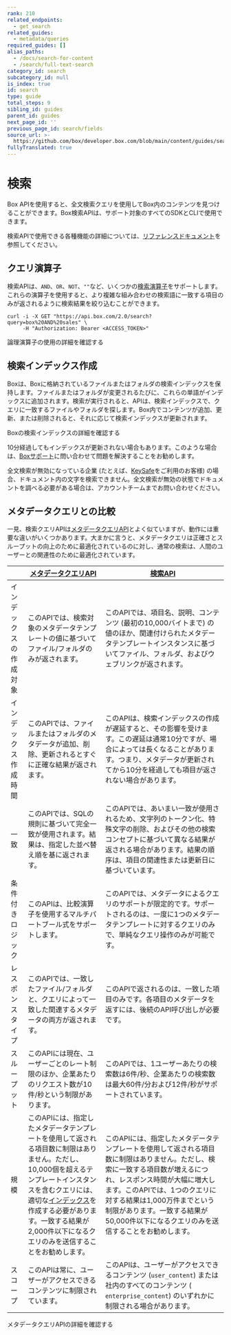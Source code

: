```yaml
---
rank: 210
related_endpoints:
  - get_search
related_guides:
  - metadata/queries
required_guides: []
alias_paths:
  - /docs/search-for-content
  - /search/full-text-search
category_id: search
subcategory_id: null
is_index: true
id: search
type: guide
total_steps: 9
sibling_id: guides
parent_id: guides
next_page_id: ''
previous_page_id: search/fields
source_url: >-
  https://github.com/box/developer.box.com/blob/main/content/guides/search/index.md
fullyTranslated: true
---
```

# 検索

Box APIを使用すると、全文検索クエリを使用してBox内のコンテンツを見つけることができます。Box検索APIは、サポート対象のすべてのSDKとCLIで使用できます。

<Samples id="get_search">

</Samples>

<Message notice>

検索APIで使用できる各種機能の詳細については、[リファレンスドキュメント](e://get_search)を参照してください。

</Message>

## クエリ演算子

検索APIは、`AND`、`OR`、`NOT`、`""`など、いくつかの[検索演算子](g://search/query-operators)をサポートします。これらの演算子を使用すると、より複雑な組み合わせの検索語に一致する項目のみが返されるように検索結果を絞り込むことができます。

```curl
curl -i -X GET "https://api.box.com/2.0/search?query=box%20AND%20sales" \
     -H "Authorization: Bearer <ACCESS_TOKEN>"
```

<CTA to="g://search/query-operators">

論理演算子の使用の詳細を確認する

</CTA>

## 検索インデックス作成

Boxは、Boxに格納されているファイルまたはフォルダの検索インデックスを保持します。ファイルまたはフォルダが変更されるたびに、これらの単語がインデックスに追加されます。検索が実行されると、APIは、検索インデックスで、クエリに一致するファイルやフォルダを探します。Box内でコンテンツが追加、更新、または削除されると、それに応じて検索インデックスが更新されます。

<CTA to="g://search/indexing">

Boxの検索インデックスの詳細を確認する

</CTA>

<Message info>

10分経過してもインデックスが更新されない場合もあります。このような場合は、[Boxサポート][support]に問い合わせて問題を解決することをお勧めします。

</Message>

<Message warning>

全文検索が無効になっている企業 (たとえば、[KeySafe][keysafe]をご利用のお客様) の場合、ドキュメント内の文字を検索できません。全文検索が無効の状態でドキュメントを調べる必要がある場合は、アカウントチームまでお問い合わせください。

</Message>

## メタデータクエリとの比較

一見、検索クエリAPIは[メタデータクエリAPI][mdq]とよく似ていますが、動作には重要な違いがいくつかあります。大まかに言うと、メタデータクエリは正確さとスループットの向上のために最適化されているのに対し、通常の検索は、人間のユーザーとの関連性のために最適化されています。

<!-- markdownlint-disable line-length -->

|             | [メタデータクエリAPI][mdq_api]                                                                                                                                                        | [検索API][search]                                                                                                                                                      |
| ----------- | ----------------------------------------------------------------------------------------------------------------------------------------------------------------------------- | -------------------------------------------------------------------------------------------------------------------------------------------------------------------- |
| インデックスの作成対象 | このAPIでは、検索対象のメタデータテンプレートの値に基づいてファイル/フォルダのみが返されます。                                                                                                                             | このAPIでは、項目名、説明、コンテンツ (最初の10,000バイトまで) の値のほか、関連付けられたメタデータテンプレートインスタンスに基づいてファイル、フォルダ、およびウェブリンクが返されます。                                                                  |
| インデックス作成時間  | このAPIでは、ファイルまたはフォルダのメタデータが追加、削除、更新されるとすぐに正確な結果が返されます。                                                                                                                         | このAPIは、検索インデックスの作成が遅延すると、その影響を受けます。この遅延は通常10分ですが、場合によっては長くなることがあります。つまり、メタデータが更新されてから10分を経過しても項目が返されない場合があります。                                                       |
| 一致          | このAPIでは、SQLの規則に基づいて完全一致が使用されます。結果は、指定した並べ替え順を基に返されます。                                                                                                                         | このAPIでは、あいまい一致が使用されるため、文字列のトークン化、特殊文字の削除、およびその他の検索コンセプトに基づいて異なる結果が返される場合があります。結果の順序は、項目の関連性または更新日に基づいています。                                                           |
| 条件付きロジック    | このAPIは、比較演算子を使用するマルチパートブール式をサポートします。                                                                                                                                          | このAPIでは、メタデータによるクエリのサポートが限定的です。サポートされるのは、一度に1つのメタデータテンプレートに対するクエリのみで、単純なクエリ操作のみが可能です。                                                                                |
| レスポンスタイプ    | このAPIでは、一致したファイル/フォルダと、クエリによって一致した関連するメタデータの両方が返されます。                                                                                                                         | このAPIで返されるのは、一致した項目のみです。各項目のメタデータを返すには、後続のAPI呼び出しが必要です。                                                                                                              |
| スループット      | このAPIには現在、ユーザーごとのレート制限のほか、企業あたりのリクエスト数が10件/秒という制限があります。                                                                                                                       | このAPIでは、1ユーザーあたりの検索数は6件/秒、企業あたりの検索数は最大60件/分および12件/秒がサポートされています。                                                                                                      |
| 規模          | このAPIには、指定したメタデータテンプレートを使用して返される項目数に制限はありません。ただし、10,000個を超えるテンプレートインスタンスを含むクエリには、適切な[インデックス](g://metadata/queries/indexes)を作成する必要があります。一致する結果が2,000件以下になるクエリのみを送信することをお勧めします。 | このAPIには、指定したメタデータテンプレートを使用して返される項目数に制限はありません。ただし、検索に一致する項目数が増えるにつれ、レスポンス時間が大幅に増大します。このAPIでは、1つのクエリに対する結果は1,000万件までという制限があります。一致する結果が50,000件以下になるクエリのみを送信することをお勧めします。 |
| スコープ        | このAPIは常に、ユーザーがアクセスできるコンテンツに制限されています。                                                                                                                                          | このAPIは、ユーザーがアクセスできるコンテンツ (`​user_content​`) または社内のすべてのコンテンツ (`​enterprise_content​`) のいずれかに制限される場合があります。                                                             |

<!-- markdownlint-enable line-length -->

<CTA to="g://metadata/queries/comparison">

メタデータクエリAPIの詳細を確認する

</CTA>

[mdq]: g://metadata/queries

[mdq_api]: e://post_metadata_queries_execute_read

[search]: e://get_search

[support]: p://support

[keysafe]: https://www.box.com/security/keysafe
